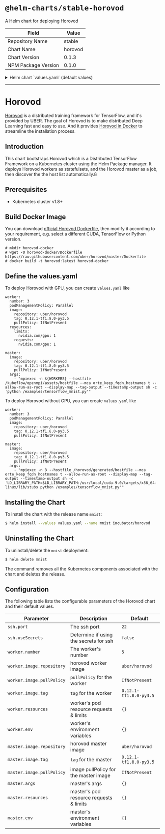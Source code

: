 # `@helm-charts/stable-horovod`

A Helm chart for deploying Horovod

| Field               | Value   |
| ------------------- | ------- |
| Repository Name     | stable  |
| Chart Name          | horovod |
| Chart Version       | 0.1.3   |
| NPM Package Version | 0.1.0   |

<details>

<summary>Helm chart `values.yaml` (default values)</summary>

```yaml
# Default values for horovod.
# This is a YAML-formatted file.
# Declare variables to be passed into your templates.

useHostNetwork: false
useHostPID: false

ssh:
  port: 22
  useSecrets: false
#  hostKey: |-
#    -----BEGIN RSA PRIVATE KEY-----
#    YourPrivateKey
#    -----END RSA PRIVATE KEY-----
#  hostKeyPub: |-
#    ssh-rsa YourPublicKey

worker:
  number: 3
  podManagementPolicy: Parallel
  image:
    repository: uber/horovod
    tag: 0.12.1-tf1.8.0-py3.5
    pullPolicy: IfNotPresent
  # resources:
  #   limits:
  #     nvidia.com/gpu: 1
  #   requests:
  #     nvidia.com/gpu: 1

master:
  image:
    repository: uber/horovod
    tag: 0.12.1-tf1.8.0-py3.5
    pullPolicy: IfNotPresent
  # args:
  #  - "mpiexec -n 3 --hostfile /horovod/generated/hostfile --mca orte_keep_fqdn_hostnames t --allow-run-as-root --display-map --tag-output --timestamp-output sh -c 'LD_LIBRARY_PATH=$LD_LIBRARY_PATH:/usr/local/cuda-9.0/targets/x86_64-linux/lib/stubs python /examples/tensorflow_mnist.py'"
```

</details>

---

# Horovod

[Horovod](https://eng.uber.com/horovod/) is a distributed training framework for TensorFlow, and it's provided by UBER. The goal of Horovod is to make distributed Deep Learning fast and easy to use. And it provides [Horovod in Docker](https://github.com/uber/horovod/blob/master/docs/docker.md) to streamline the installation process.

## Introduction

This chart bootstraps Horovod which is a Distributed TensorFlow Framework on a Kubernetes cluster using the Helm Package manager. It deploys Horovod workers as statefulsets, and the Horovod master as a job, then discover the the host list automatically.ß

## Prerequisites

- Kubernetes cluster v1.8+

## Build Docker Image

You can download [official Horovod Dockerfile](https://github.com/uber/horovod/blob/master/Dockerfile), then modify it according to your requirement, e.g. select a different CUDA, TensorFlow or Python version.

```
# mkdir horovod-docker
# wget -O horovod-docker/Dockerfile https://raw.githubusercontent.com/uber/horovod/master/Dockerfile
# docker build -t horovod:latest horovod-docker
```

## Define the values.yaml

To deploy Horovod with GPU, you can create `values.yaml` like

```
worker:
  number: 3
  podManagementPolicy: Parallel
  image:
    repository: uber/horovod
    tag: 0.12.1-tf1.8.0-py3.5
    pullPolicy: IfNotPresent
  resources:
    limits:
      nvidia.com/gpu: 1
    requests:
      nvidia.com/gpu: 1

master:
  image:
    repository: uber/horovod
    tag: 0.12.1-tf1.8.0-py3.5
    pullPolicy: IfNotPresent
  args:
    - "mpiexec -n ${WORKERS} --hostfile /kubeflow/openmpi/assets/hostfile --mca orte_keep_fqdn_hostnames t --allow-run-as-root --display-map --tag-output --timestamp-output sh -c 'python /examples/tensorflow_mnist.py'"
```

To deploy Horovod without GPU, you can create `values.yaml` like

```
worker:
  number: 3
  podManagementPolicy: Parallel
  image:
    repository: uber/horovod
    tag: 0.12.1-tf1.8.0-py3.5
    pullPolicy: IfNotPresent

master:
  image:
    repository: uber/horovod
    tag: 0.12.1-tf1.8.0-py3.5
    pullPolicy: IfNotPresent
  args:
    - "mpiexec -n 3 --hostfile /horovod/generated/hostfile --mca orte_keep_fqdn_hostnames t --allow-run-as-root --display-map --tag-output --timestamp-output sh -c 'LD_LIBRARY_PATH=$LD_LIBRARY_PATH:/usr/local/cuda-9.0/targets/x86_64-linux/lib/stubs python /examples/tensorflow_mnist.py'"
```

## Installing the Chart

To install the chart with the release name `mnist`:

```bash
$ helm install --values values.yaml --name mnist incubator/horovod
```

## Uninstalling the Chart

To uninstall/delete the `mnist` deployment:

```bash
$ helm delete mnist
```

The command removes all the Kubernetes components associated with the chart and
deletes the release.

## Configuration

The following table lists the configurable parameters of the Horovod
chart and their default values.

| Parameter                 | Description                             | Default                |
| ------------------------- | --------------------------------------- | ---------------------- |
| `ssh.port`                | The ssh port                            | `22`                   |
| `ssh.useSecrets`          | Determine if using the secrets for ssh  | `false`                |
| `worker.number`           | The worker's number                     | `5`                    |
| `worker.image.repository` | horovod worker image                    | `uber/horovod`         |
| `worker.image.pullPolicy` | `pullPolicy` for the worker             | `IfNotPresent`         |
| `worker.image.tag`        | `tag` for the worker                    | `0.12.1-tf1.8.0-py3.5` |
| `worker.resources`        | worker's pod resource requests & limits | `{}`                   |
| `worker.env`              | worker's environment variables          | `{}`                   |
| `master.image.repository` | horovod master image                    | `uber/horovod`         |
| `master.image.tag`        | `tag` for the master                    | `0.12.1-tf1.8.0-py3.5` |
| `master.image.pullPolicy` | image pullPolicy for the master image   | `IfNotPresent`         |
| `master.args`             | master's args                           | `{}`                   |
| `master.resources`        | master's pod resource requests & limits | `{}`                   |
| `master.env`              | master's environment variables          | `{}`                   |
